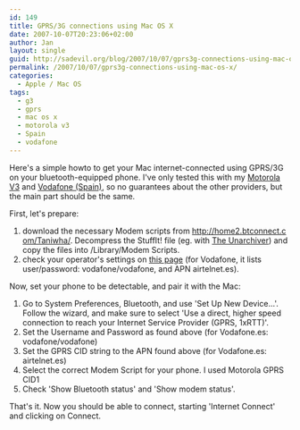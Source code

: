 ```yaml
---
id: 149
title: GPRS/3G connections using Mac OS X
date: 2007-10-07T20:23:06+02:00
author: Jan
layout: single
guid: http://sadevil.org/blog/2007/10/07/gprs3g-connections-using-mac-os-x/
permalink: /2007/10/07/gprs3g-connections-using-mac-os-x/
categories:
  - Apple / Mac OS
tags:
  - g3
  - gprs
  - mac os x
  - motorola v3
  - Spain
  - vodafone
---
```

Here's a simple howto to get your Mac internet-connected using GPRS/3G on your bluetooth-equipped phone. I've only tested this with my <a HREF="http://www.motorola.com/motoinfo/product/details.jsp?globalObjectId=69" TARGET="_blank">Motorola V3</a> and <a HREF="http://www.vodafone.es" TARGET="_blank">Vodafone (Spain)</a>, so no guarantees about the other providers, but the main part should be the same.

First, let's prepare:

  1. download the necessary Modem scripts from <a HREF="http://home2.btconnect.com/Taniwha/" TARGET="_blank">http://home2.btconnect.com/Taniwha/</a>. Decompress the StuffIt! file (eg. with <a HREF="http://wakaba.c3.cx/s/apps/unarchiver.html" TARGET="_blank">The Unarchiver</a>) and copy the files into /Library/Modem Scripts.
  2. check your operator's settings on <a HREF="http://home2.btconnect.com/Taniwha/gprs.html" TARGET="_blank">this page</a> (for Vodafone, it lists user/password: vodafone/vodafone, and APN airtelnet.es).

Now, set your phone to be detectable, and pair it with the Mac:

  1. Go to System Preferences, Bluetooth, and use 'Set Up New Device...'. Follow the wizard, and make sure to select 'Use a direct, higher speed connection to reach your Internet Service Provider (GPRS, 1xRTT)'.
  2. Set the Username and Password as found above (for Vodafone.es: vodafone/vodafone)
  3. Set the GPRS CID string to the APN found above (for Vodafone.es: airtelnet.es)
  4. Select the correct Modem Script for your phone. I used Motorola GPRS CID1
  5. Check 'Show Bluetooth status' and 'Show modem status'.

That's it. Now you should be able to connect, starting 'Internet Connect' and clicking on Connect.